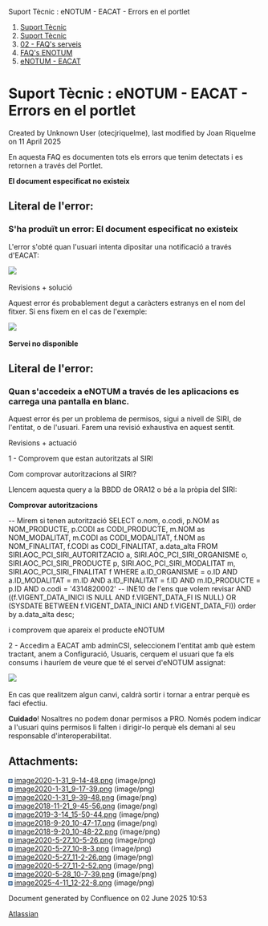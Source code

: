 Suport Tècnic : eNOTUM - EACAT - Errors en el portlet  

1.  [Suport Tècnic](index.html)
2.  [Suport Tècnic](13893782.html)
3.  [02 - FAQ's serveis](26313393.html)
4.  [FAQ's ENOTUM](28705561.html)
5.  [eNOTUM - EACAT](eNOTUM---EACAT_36341078.html)

Suport Tècnic : eNOTUM - EACAT - Errors en el portlet
=====================================================

Created by Unknown User (otecjriquelme), last modified by Joan Riquelme on 11 April 2025

En aquesta FAQ es documenten tots els errors que tenim detectats i es retornen a través del Portlet.

**El document especificat no existeix**

Literal de l'error:
-------------------

### S'ha produït un error: El document especificat no existeix

L'error s'obté quan l'usuari intenta dipositar una notificació a través d'EACAT:

![](attachments/36341084/36341085.png)

  

  

Revisions + solució

Aquest error és probablement degut a caràcters estranys en el nom del fitxer. Si ens fixem en el cas de l'exemple:

![](attachments/36341084/36341086.png)

  

  

**Servei no disponible**

Literal de l'error:
-------------------

### Quan s'accedeix a eNOTUM a través de les aplicacions es carrega una pantalla en blanc.

Aquest error és per un problema de permisos, sigui a nivell de SIRI, de l'entitat, o de l'usuari. Farem una revisió exhaustiva en aquest sentit.

  

Revisions + actuació

1 - Comprovem que estan autoritzats al SIRI

Com comprovar autoritzacions al SIRI?

Llencem aquesta query a la BBDD de ORA12 o bé a la pròpia del SIRI:

**Comprovar autoritzacions**

\-- Mirem si tenen autorització
SELECT o.nom,
       o.codi,
       p.NOM       as NOM\_PRODUCTE,
       p.CODI      as CODI\_PRODUCTE,
       m.NOM       as NOM\_MODALITAT,
       m.CODI      as CODI\_MODALITAT,
       f.NOM       as NOM\_FINALITAT,
       f.CODI      as CODI\_FINALITAT,
       a.data\_alta
  FROM SIRI.AOC\_PCI\_SIRI\_AUTORITZACIO a,
       SIRI.AOC\_PCI\_SIRI\_ORGANISME    o,
       SIRI.AOC\_PCI\_SIRI\_PRODUCTE     p,
       SIRI.AOC\_PCI\_SIRI\_MODALITAT    m,
       SIRI.AOC\_PCI\_SIRI\_FINALITAT    f
 WHERE a.ID\_ORGANISME = o.ID
   AND a.ID\_MODALITAT = m.ID
   AND a.ID\_FINALITAT = f.ID
   AND m.ID\_PRODUCTE = p.ID
   AND o.codi = '4314820002' -- INE10 de l'ens que volem revisar
AND ((f.VIGENT\_DATA\_INICI IS NULL AND f.VIGENT\_DATA\_FI IS NULL) OR (SYSDATE BETWEEN f.VIGENT\_DATA\_INICI AND f.VIGENT\_DATA\_FI))
 order by a.data\_alta desc;

i comprovem que apareix el producte eNOTUM

2 - Accedim a EACAT amb adminCSI, seleccionem l'entitat amb què estem tractant, anem a Configuració, Usuaris, cerquem el usuari que fa els consums i hauríem de veure que té el servei d'eNOTUM assignat:

![](attachments/36341084/128647409.png)

  

En cas que realitzem algun canvi, caldrà sortir i tornar a entrar perquè es faci efectiu.  

**Cuidado**! Nosaltres no podem donar permisos a PRO. Només podem indicar a l'usuari quins permisos li falten i dirigir-lo perquè els demani al seu responsable d'interoperabilitat.

Attachments:
------------

![](images/icons/bullet_blue.gif) [image2020-1-31\_9-14-48.png](attachments/36341084/36341085.png) (image/png)  
![](images/icons/bullet_blue.gif) [image2020-1-31\_9-17-39.png](attachments/36341084/36341086.png) (image/png)  
![](images/icons/bullet_blue.gif) [image2020-1-31\_9-39-48.png](attachments/36341084/36341087.png) (image/png)  
![](images/icons/bullet_blue.gif) [image2018-11-21\_9-45-56.png](attachments/36341084/36341088.png) (image/png)  
![](images/icons/bullet_blue.gif) [image2019-3-14\_15-50-44.png](attachments/36341084/36341089.png) (image/png)  
![](images/icons/bullet_blue.gif) [image2018-9-20\_10-47-17.png](attachments/36341084/36341092.png) (image/png)  
![](images/icons/bullet_blue.gif) [image2018-9-20\_10-48-22.png](attachments/36341084/36341093.png) (image/png)  
![](images/icons/bullet_blue.gif) [image2020-5-27\_10-5-26.png](attachments/36341084/39911533.png) (image/png)  
![](images/icons/bullet_blue.gif) [image2020-5-27\_10-8-3.png](attachments/36341084/39911534.png) (image/png)  
![](images/icons/bullet_blue.gif) [image2020-5-27\_11-2-26.png](attachments/36341084/39911543.png) (image/png)  
![](images/icons/bullet_blue.gif) [image2020-5-27\_11-2-52.png](attachments/36341084/39911544.png) (image/png)  
![](images/icons/bullet_blue.gif) [image2020-5-28\_10-7-39.png](attachments/36341084/39911550.png) (image/png)  
![](images/icons/bullet_blue.gif) [image2025-4-11\_12-22-8.png](attachments/36341084/128647409.png) (image/png)  

Document generated by Confluence on 02 June 2025 10:53

[Atlassian](http://www.atlassian.com/)
